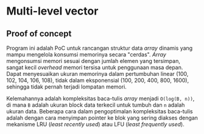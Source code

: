 # Multi-level vector

## Proof of concept

Program ini adalah PoC untuk rancangan struktur data *array* dinamis yang mampu
mengelola konsumsi memorinya secara "cerdas". *Array* mengonsumsi memori sesuai dengan
jumlah elemen yang tersimpan, sangat kecil *overhead* memori tersisa untuk penggunaan masa depan.
Dapat menyesuaikan ukuran memorinya dalam pertumbuhan linear (100, 102, 104, 106, 108), tidak dalam
eksponensial (100, 200, 400, 800, 1600), sehingga tidak pernah terjadi lompatan memori.

Kelemahannya adalah kompleksitas baca-tulis *array* menjadi `O(log(B, n))`, di mana `B` adalah
ukuran block data terkecil untuk tumbuh dan `n` adalah ukuran data. Beberapa cara dalam pengoptimalan
kompleksitas baca-tulis adalah dengan cara menyimpan pointer ke blok yang sering diakses dengan
mekanisme LRU (*least recently used*) atau LFU (*least frequently used*).
